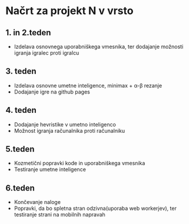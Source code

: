 # Načrt za projekt N v vrsto

## 1. in 2.teden
* Izdelava osnovnega uporabniškega vmesnika, ter dodajanje možnosti igranja igralec proti igralcu

## 3. teden
* Izdelava osnovne umetne inteligence, minimax + α-β rezanje
* Dodajanje igre na github pages

## 4. teden
*  Dodajanje hevristike v umetno inteligenco
*  Možnost igranja računalnika proti računalniku

## 5.teden
* Kozmetični popravki kode in uporabniškega vmesnika
* Testiranje umetne inteligence

## 6.teden
* Končevanje naloge
* Popravki, da bo spletna stran odzivna(uporaba web workerjev), ter testiranje strani na mobilnih napravah
